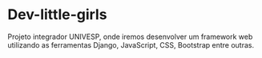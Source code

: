 # Dev-little-girls
Projeto integrador UNIVESP, onde iremos desenvolver um framework web utilizando as ferramentas Django, JavaScript, CSS, Bootstrap entre outras.
